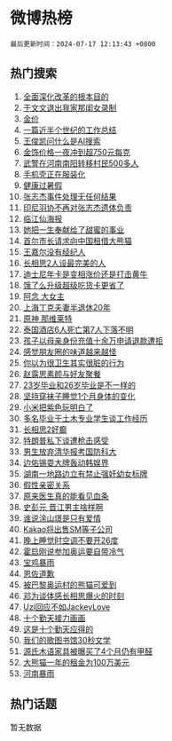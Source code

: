 # 微博热榜

`最后更新时间：2024-07-17 12:13:43 +0800`

## 热门搜索

1. [全面深化改革的根本目的](https://m.weibo.cn/search?containerid=100103type%3D1%26t%3D10%26q%3D%23%E5%85%A8%E9%9D%A2%E6%B7%B1%E5%8C%96%E6%94%B9%E9%9D%A9%E7%9A%84%E6%A0%B9%E6%9C%AC%E7%9B%AE%E7%9A%84%23&stream_entry_id=51&isnewpage=1&extparam=seat%3D1%26dgr%3D0%26q%3D%2523%25E5%2585%25A8%25E9%259D%25A2%25E6%25B7%25B1%25E5%258C%2596%25E6%2594%25B9%25E9%259D%25A9%25E7%259A%2584%25E6%25A0%25B9%25E6%259C%25AC%25E7%259B%25AE%25E7%259A%2584%2523%26pos%3D0%26filter_type%3Drealtimehot%26stream_entry_id%3D51%26c_type%3D51%26cate%3D10103%26display_time%3D1721189622%26pre_seqid%3D1721189622909022811104)
1. [于文文退出我家那闺女录制](https://m.weibo.cn/search?containerid=100103type%3D1%26t%3D10%26q%3D%23%E4%BA%8E%E6%96%87%E6%96%87%E9%80%80%E5%87%BA%E6%88%91%E5%AE%B6%E9%82%A3%E9%97%BA%E5%A5%B3%E5%BD%95%E5%88%B6%23&stream_entry_id=31&isnewpage=1&extparam=seat%3D1%26dgr%3D0%26filter_type%3Drealtimehot%26pos%3D0%26cate%3D5001%26band_rank%3D1%26lcate%3D5001%26c_type%3D31%26flag%3D2%26stream_entry_id%3D31%26q%3D%2523%25E4%25BA%258E%25E6%2596%2587%25E6%2596%2587%25E9%2580%2580%25E5%2587%25BA%25E6%2588%2591%25E5%25AE%25B6%25E9%2582%25A3%25E9%2597%25BA%25E5%25A5%25B3%25E5%25BD%2595%25E5%2588%25B6%2523%26realpos%3D1%26display_time%3D1721189622%26pre_seqid%3D1721189622909022811104)
1. [金价](https://m.weibo.cn/search?containerid=100103type%3D1%26t%3D10%26q%3D%E9%87%91%E4%BB%B7&stream_entry_id=31&isnewpage=1&extparam=seat%3D1%26dgr%3D0%26filter_type%3Drealtimehot%26pos%3D1%26cate%3D5001%26band_rank%3D2%26lcate%3D5001%26c_type%3D31%26flag%3D1%26stream_entry_id%3D31%26q%3D%25E9%2587%2591%25E4%25BB%25B7%26realpos%3D2%26display_time%3D1721189622%26pre_seqid%3D1721189622909022811104)
1. [一篇近半个世纪的工作总结](https://m.weibo.cn/search?containerid=100103type%3D1%26t%3D10%26q%3D%23%E4%B8%80%E7%AF%87%E8%BF%91%E5%8D%8A%E4%B8%AA%E4%B8%96%E7%BA%AA%E7%9A%84%E5%B7%A5%E4%BD%9C%E6%80%BB%E7%BB%93%23&stream_entry_id=31&isnewpage=1&extparam=seat%3D1%26dgr%3D0%26filter_type%3Drealtimehot%26pos%3D2%26cate%3D5001%26band_rank%3D3%26lcate%3D5001%26c_type%3D31%26flag%3D0%26stream_entry_id%3D31%26q%3D%2523%25E4%25B8%2580%25E7%25AF%2587%25E8%25BF%2591%25E5%258D%258A%25E4%25B8%25AA%25E4%25B8%2596%25E7%25BA%25AA%25E7%259A%2584%25E5%25B7%25A5%25E4%25BD%259C%25E6%2580%25BB%25E7%25BB%2593%2523%26realpos%3D3%26display_time%3D1721189622%26pre_seqid%3D1721189622909022811104)
1. [王俊凯问什么是AI搜索](https://m.weibo.cn/search?containerid=100103type%3D1%26t%3D10%26q%3D%23%E7%8E%8B%E4%BF%8A%E5%87%AF%E9%97%AE%E4%BB%80%E4%B9%88%E6%98%AFAI%E6%90%9C%E7%B4%A2%23&stream_entry_id=31&isnewpage=1&extparam=seat%3D1%26dgr%3D0%26filter_type%3Drealtimehot%26c_type%3D31%26pos%3D3%26band_rank%3D4%26q%3D%2523%25E7%258E%258B%25E4%25BF%258A%25E5%2587%25AF%25E9%2597%25AE%25E4%25BB%2580%25E4%25B9%2588%25E6%2598%25AFAI%25E6%2590%259C%25E7%25B4%25A2%2523%26lcate%3D5001%26is_ad_pos%3D1%26adid%3D246183%26stream_entry_id%3D31%26topic_ad%3D1%26cate%3D5001%26display_time%3D1721189622%26pre_seqid%3D1721189622909022811104)
1. [金饰价格一夜冲到超750元每克](https://m.weibo.cn/search?containerid=100103type%3D1%26t%3D10%26q%3D%23%E9%87%91%E9%A5%B0%E4%BB%B7%E6%A0%BC%E4%B8%80%E5%A4%9C%E5%86%B2%E5%88%B0%E8%B6%85750%E5%85%83%E6%AF%8F%E5%85%8B%23&stream_entry_id=31&isnewpage=1&extparam=seat%3D1%26dgr%3D0%26filter_type%3Drealtimehot%26pos%3D4%26cate%3D5001%26band_rank%3D4%26lcate%3D5001%26c_type%3D31%26flag%3D1%26stream_entry_id%3D31%26q%3D%2523%25E9%2587%2591%25E9%25A5%25B0%25E4%25BB%25B7%25E6%25A0%25BC%25E4%25B8%2580%25E5%25A4%259C%25E5%2586%25B2%25E5%2588%25B0%25E8%25B6%2585750%25E5%2585%2583%25E6%25AF%258F%25E5%2585%258B%2523%26realpos%3D4%26display_time%3D1721189622%26pre_seqid%3D1721189622909022811104)
1. [武警在河南南阳转移村民500多人](https://m.weibo.cn/search?containerid=100103type%3D1%26t%3D10%26q%3D%23%E6%AD%A6%E8%AD%A6%E5%9C%A8%E6%B2%B3%E5%8D%97%E5%8D%97%E9%98%B3%E8%BD%AC%E7%A7%BB%E6%9D%91%E6%B0%91500%E5%A4%9A%E4%BA%BA%23&stream_entry_id=31&isnewpage=1&extparam=seat%3D1%26dgr%3D0%26filter_type%3Drealtimehot%26pos%3D5%26cate%3D5001%26band_rank%3D5%26lcate%3D5001%26c_type%3D31%26flag%3D1%26stream_entry_id%3D31%26q%3D%2523%25E6%25AD%25A6%25E8%25AD%25A6%25E5%259C%25A8%25E6%25B2%25B3%25E5%258D%2597%25E5%258D%2597%25E9%2598%25B3%25E8%25BD%25AC%25E7%25A7%25BB%25E6%259D%2591%25E6%25B0%2591500%25E5%25A4%259A%25E4%25BA%25BA%2523%26realpos%3D5%26display_time%3D1721189622%26pre_seqid%3D1721189622909022811104)
1. [手机壳正在服装化](https://m.weibo.cn/search?containerid=100103type%3D1%26t%3D10%26q%3D%23%E6%89%8B%E6%9C%BA%E5%A3%B3%E6%AD%A3%E5%9C%A8%E6%9C%8D%E8%A3%85%E5%8C%96%23&stream_entry_id=31&isnewpage=1&extparam=seat%3D1%26dgr%3D0%26filter_type%3Drealtimehot%26pos%3D6%26cate%3D5001%26band_rank%3D6%26lcate%3D5001%26c_type%3D31%26flag%3D1%26stream_entry_id%3D31%26q%3D%2523%25E6%2589%258B%25E6%259C%25BA%25E5%25A3%25B3%25E6%25AD%25A3%25E5%259C%25A8%25E6%259C%258D%25E8%25A3%2585%25E5%258C%2596%2523%26realpos%3D6%26display_time%3D1721189622%26pre_seqid%3D1721189622909022811104)
1. [健康过暑假](https://m.weibo.cn/search?containerid=100103type%3D1%26t%3D10%26q%3D%23%E5%81%A5%E5%BA%B7%E8%BF%87%E6%9A%91%E5%81%87%23&stream_entry_id=31&isnewpage=1&extparam=seat%3D1%26dgr%3D0%26filter_type%3Drealtimehot%26c_type%3D31%26cate%3D5001%26band_rank%3D7%26lcate%3D5001%26pos%3D7%26is_ad_pos%3D1%26stream_entry_id%3D31%26q%3D%2523%25E5%2581%25A5%25E5%25BA%25B7%25E8%25BF%2587%25E6%259A%2591%25E5%2581%2587%2523%26adid%3D246085%26display_time%3D1721189622%26pre_seqid%3D1721189622909022811104)
1. [张志杰事件处理无任何结果](https://m.weibo.cn/search?containerid=100103type%3D1%26t%3D10%26q%3D%23%E5%BC%A0%E5%BF%97%E6%9D%B0%E4%BA%8B%E4%BB%B6%E5%A4%84%E7%90%86%E6%97%A0%E4%BB%BB%E4%BD%95%E7%BB%93%E6%9E%9C%23&stream_entry_id=31&isnewpage=1&extparam=seat%3D1%26dgr%3D0%26filter_type%3Drealtimehot%26pos%3D8%26cate%3D5001%26band_rank%3D7%26lcate%3D5001%26c_type%3D31%26flag%3D0%26stream_entry_id%3D31%26q%3D%2523%25E5%25BC%25A0%25E5%25BF%2597%25E6%259D%25B0%25E4%25BA%258B%25E4%25BB%25B6%25E5%25A4%2584%25E7%2590%2586%25E6%2597%25A0%25E4%25BB%25BB%25E4%25BD%2595%25E7%25BB%2593%25E6%259E%259C%2523%26realpos%3D7%26display_time%3D1721189622%26pre_seqid%3D1721189622909022811104)
1. [印尼羽协不再对张志杰遗体负责](https://m.weibo.cn/search?containerid=100103type%3D1%26t%3D10%26q%3D%23%E5%8D%B0%E5%B0%BC%E7%BE%BD%E5%8D%8F%E4%B8%8D%E5%86%8D%E5%AF%B9%E5%BC%A0%E5%BF%97%E6%9D%B0%E9%81%97%E4%BD%93%E8%B4%9F%E8%B4%A3%23&stream_entry_id=31&isnewpage=1&extparam=seat%3D1%26dgr%3D0%26filter_type%3Drealtimehot%26pos%3D9%26cate%3D5001%26band_rank%3D8%26lcate%3D5001%26c_type%3D31%26flag%3D0%26stream_entry_id%3D31%26q%3D%2523%25E5%258D%25B0%25E5%25B0%25BC%25E7%25BE%25BD%25E5%258D%258F%25E4%25B8%258D%25E5%2586%258D%25E5%25AF%25B9%25E5%25BC%25A0%25E5%25BF%2597%25E6%259D%25B0%25E9%2581%2597%25E4%25BD%2593%25E8%25B4%259F%25E8%25B4%25A3%2523%26realpos%3D8%26display_time%3D1721189622%26pre_seqid%3D1721189622909022811104)
1. [临江仙海报](https://m.weibo.cn/search?containerid=100103type%3D1%26t%3D10%26q%3D%E4%B8%B4%E6%B1%9F%E4%BB%99%E6%B5%B7%E6%8A%A5&stream_entry_id=31&isnewpage=1&extparam=seat%3D1%26dgr%3D0%26filter_type%3Drealtimehot%26pos%3D10%26cate%3D5001%26band_rank%3D9%26lcate%3D5001%26c_type%3D31%26flag%3D1%26stream_entry_id%3D31%26q%3D%25E4%25B8%25B4%25E6%25B1%259F%25E4%25BB%2599%25E6%25B5%25B7%25E6%258A%25A5%26realpos%3D9%26display_time%3D1721189622%26pre_seqid%3D1721189622909022811104)
1. [她把一生奉献给了甜蜜的事业](https://m.weibo.cn/search?containerid=100103type%3D1%26t%3D10%26q%3D%23%E5%A5%B9%E6%8A%8A%E4%B8%80%E7%94%9F%E5%A5%89%E7%8C%AE%E7%BB%99%E4%BA%86%E7%94%9C%E8%9C%9C%E7%9A%84%E4%BA%8B%E4%B8%9A%23&stream_entry_id=31&isnewpage=1&extparam=seat%3D1%26dgr%3D0%26filter_type%3Drealtimehot%26pos%3D11%26cate%3D5001%26band_rank%3D10%26lcate%3D5001%26c_type%3D31%26flag%3D32768%26stream_entry_id%3D31%26q%3D%2523%25E5%25A5%25B9%25E6%258A%258A%25E4%25B8%2580%25E7%2594%259F%25E5%25A5%2589%25E7%258C%25AE%25E7%25BB%2599%25E4%25BA%2586%25E7%2594%259C%25E8%259C%259C%25E7%259A%2584%25E4%25BA%258B%25E4%25B8%259A%2523%26realpos%3D10%26display_time%3D1721189622%26pre_seqid%3D1721189622909022811104)
1. [首尔市长请求向中国租借大熊猫](https://m.weibo.cn/search?containerid=100103type%3D1%26t%3D10%26q%3D%23%E9%A6%96%E5%B0%94%E5%B8%82%E9%95%BF%E8%AF%B7%E6%B1%82%E5%90%91%E4%B8%AD%E5%9B%BD%E7%A7%9F%E5%80%9F%E5%A4%A7%E7%86%8A%E7%8C%AB%23&stream_entry_id=31&isnewpage=1&extparam=seat%3D1%26dgr%3D0%26filter_type%3Drealtimehot%26pos%3D12%26cate%3D5001%26band_rank%3D11%26lcate%3D5001%26c_type%3D31%26flag%3D2%26stream_entry_id%3D31%26q%3D%2523%25E9%25A6%2596%25E5%25B0%2594%25E5%25B8%2582%25E9%2595%25BF%25E8%25AF%25B7%25E6%25B1%2582%25E5%2590%2591%25E4%25B8%25AD%25E5%259B%25BD%25E7%25A7%259F%25E5%2580%259F%25E5%25A4%25A7%25E7%2586%258A%25E7%258C%25AB%2523%26realpos%3D11%26display_time%3D1721189622%26pre_seqid%3D1721189622909022811104)
1. [王嘉尔没有经纪人](https://m.weibo.cn/search?containerid=100103type%3D1%26t%3D10%26q%3D%23%E7%8E%8B%E5%98%89%E5%B0%94%E6%B2%A1%E6%9C%89%E7%BB%8F%E7%BA%AA%E4%BA%BA%23&stream_entry_id=31&isnewpage=1&extparam=seat%3D1%26dgr%3D0%26filter_type%3Drealtimehot%26pos%3D13%26cate%3D5001%26band_rank%3D12%26lcate%3D5001%26c_type%3D31%26flag%3D1%26stream_entry_id%3D31%26q%3D%2523%25E7%258E%258B%25E5%2598%2589%25E5%25B0%2594%25E6%25B2%25A1%25E6%259C%2589%25E7%25BB%258F%25E7%25BA%25AA%25E4%25BA%25BA%2523%26realpos%3D12%26display_time%3D1721189622%26pre_seqid%3D1721189622909022811104)
1. [长相思2人设最完美的人](https://m.weibo.cn/search?containerid=100103type%3D1%26t%3D10%26q%3D%23%E9%95%BF%E7%9B%B8%E6%80%9D2%E4%BA%BA%E8%AE%BE%E6%9C%80%E5%AE%8C%E7%BE%8E%E7%9A%84%E4%BA%BA%23&stream_entry_id=31&isnewpage=1&extparam=seat%3D1%26dgr%3D0%26filter_type%3Drealtimehot%26pos%3D14%26cate%3D5001%26band_rank%3D13%26lcate%3D5001%26c_type%3D31%26flag%3D1%26stream_entry_id%3D31%26q%3D%2523%25E9%2595%25BF%25E7%259B%25B8%25E6%2580%259D2%25E4%25BA%25BA%25E8%25AE%25BE%25E6%259C%2580%25E5%25AE%258C%25E7%25BE%258E%25E7%259A%2584%25E4%25BA%25BA%2523%26realpos%3D13%26display_time%3D1721189622%26pre_seqid%3D1721189622909022811104)
1. [迪士尼年卡是变相涨价还是打击黄牛](https://m.weibo.cn/search?containerid=100103type%3D1%26t%3D10%26q%3D%23%E8%BF%AA%E5%A3%AB%E5%B0%BC%E5%B9%B4%E5%8D%A1%E6%98%AF%E5%8F%98%E7%9B%B8%E6%B6%A8%E4%BB%B7%E8%BF%98%E6%98%AF%E6%89%93%E5%87%BB%E9%BB%84%E7%89%9B%23&stream_entry_id=31&isnewpage=1&extparam=seat%3D1%26dgr%3D0%26filter_type%3Drealtimehot%26pos%3D15%26cate%3D5001%26band_rank%3D14%26lcate%3D5001%26c_type%3D31%26flag%3D1%26stream_entry_id%3D31%26q%3D%2523%25E8%25BF%25AA%25E5%25A3%25AB%25E5%25B0%25BC%25E5%25B9%25B4%25E5%258D%25A1%25E6%2598%25AF%25E5%258F%2598%25E7%259B%25B8%25E6%25B6%25A8%25E4%25BB%25B7%25E8%25BF%2598%25E6%2598%25AF%25E6%2589%2593%25E5%2587%25BB%25E9%25BB%2584%25E7%2589%259B%2523%26realpos%3D14%26display_time%3D1721189622%26pre_seqid%3D1721189622909022811104)
1. [饿了么升级超级吃货卡更省了](https://m.weibo.cn/search?containerid=100103type%3D1%26t%3D10%26q%3D%23%E9%A5%BF%E4%BA%86%E4%B9%88%E5%8D%87%E7%BA%A7%E8%B6%85%E7%BA%A7%E5%90%83%E8%B4%A7%E5%8D%A1%E6%9B%B4%E7%9C%81%E4%BA%86%23&stream_entry_id=31&isnewpage=1&extparam=seat%3D1%26dgr%3D0%26filter_type%3Drealtimehot%26pos%3D16%26cate%3D5001%26c_type%3D31%26q%3D%2523%25E9%25A5%25BF%25E4%25BA%2586%25E4%25B9%2588%25E5%258D%2587%25E7%25BA%25A7%25E8%25B6%2585%25E7%25BA%25A7%25E5%2590%2583%25E8%25B4%25A7%25E5%258D%25A1%25E6%259B%25B4%25E7%259C%2581%25E4%25BA%2586%2523%26lcate%3D5001%26adid%3D246222%26flag%3D0%26stream_entry_id%3D31%26realpos%3D15%26band_rank%3D15%26display_time%3D1721189622%26pre_seqid%3D1721189622909022811104)
1. [阿念 大女主](https://m.weibo.cn/search?containerid=100103type%3D1%26t%3D10%26q%3D%E9%98%BF%E5%BF%B5+%E5%A4%A7%E5%A5%B3%E4%B8%BB&stream_entry_id=31&isnewpage=1&extparam=seat%3D1%26dgr%3D0%26filter_type%3Drealtimehot%26pos%3D17%26cate%3D5001%26band_rank%3D16%26lcate%3D5001%26c_type%3D31%26flag%3D2%26stream_entry_id%3D31%26q%3D%25E9%2598%25BF%25E5%25BF%25B5%2520%25E5%25A4%25A7%25E5%25A5%25B3%25E4%25B8%25BB%26realpos%3D16%26display_time%3D1721189622%26pre_seqid%3D1721189622909022811104)
1. [上海丁克夫妻半退休20年](https://m.weibo.cn/search?containerid=100103type%3D1%26t%3D10%26q%3D%23%E4%B8%8A%E6%B5%B7%E4%B8%81%E5%85%8B%E5%A4%AB%E5%A6%BB%E5%8D%8A%E9%80%80%E4%BC%9120%E5%B9%B4%23&stream_entry_id=31&isnewpage=1&extparam=seat%3D1%26dgr%3D0%26filter_type%3Drealtimehot%26pos%3D18%26cate%3D5001%26band_rank%3D17%26lcate%3D5001%26c_type%3D31%26flag%3D1%26stream_entry_id%3D31%26q%3D%2523%25E4%25B8%258A%25E6%25B5%25B7%25E4%25B8%2581%25E5%2585%258B%25E5%25A4%25AB%25E5%25A6%25BB%25E5%258D%258A%25E9%2580%2580%25E4%25BC%259120%25E5%25B9%25B4%2523%26realpos%3D17%26display_time%3D1721189622%26pre_seqid%3D1721189622909022811104)
1. [原神 那维莱特](https://m.weibo.cn/search?containerid=100103type%3D1%26t%3D10%26q%3D%E5%8E%9F%E7%A5%9E+%E9%82%A3%E7%BB%B4%E8%8E%B1%E7%89%B9&stream_entry_id=31&isnewpage=1&extparam=seat%3D1%26dgr%3D0%26filter_type%3Drealtimehot%26pos%3D19%26cate%3D5001%26band_rank%3D18%26lcate%3D5001%26c_type%3D31%26flag%3D1%26stream_entry_id%3D31%26q%3D%25E5%258E%259F%25E7%25A5%259E%2520%25E9%2582%25A3%25E7%25BB%25B4%25E8%258E%25B1%25E7%2589%25B9%26realpos%3D18%26display_time%3D1721189622%26pre_seqid%3D1721189622909022811104)
1. [泰国酒店6人死亡第7人下落不明](https://m.weibo.cn/search?containerid=100103type%3D1%26t%3D10%26q%3D%23%E6%B3%B0%E5%9B%BD%E9%85%92%E5%BA%976%E4%BA%BA%E6%AD%BB%E4%BA%A1%E7%AC%AC7%E4%BA%BA%E4%B8%8B%E8%90%BD%E4%B8%8D%E6%98%8E%23&stream_entry_id=31&isnewpage=1&extparam=seat%3D1%26dgr%3D0%26filter_type%3Drealtimehot%26pos%3D20%26cate%3D5001%26band_rank%3D19%26lcate%3D5001%26c_type%3D31%26flag%3D1%26stream_entry_id%3D31%26q%3D%2523%25E6%25B3%25B0%25E5%259B%25BD%25E9%2585%2592%25E5%25BA%25976%25E4%25BA%25BA%25E6%25AD%25BB%25E4%25BA%25A1%25E7%25AC%25AC7%25E4%25BA%25BA%25E4%25B8%258B%25E8%2590%25BD%25E4%25B8%258D%25E6%2598%258E%2523%26realpos%3D19%26display_time%3D1721189622%26pre_seqid%3D1721189622909022811104)
1. [孩子以母亲身份充值十余万申请退款遭拒](https://m.weibo.cn/search?containerid=100103type%3D1%26t%3D10%26q%3D%23%E5%AD%A9%E5%AD%90%E4%BB%A5%E6%AF%8D%E4%BA%B2%E8%BA%AB%E4%BB%BD%E5%85%85%E5%80%BC%E5%8D%81%E4%BD%99%E4%B8%87%E7%94%B3%E8%AF%B7%E9%80%80%E6%AC%BE%E9%81%AD%E6%8B%92%23&stream_entry_id=31&isnewpage=1&extparam=seat%3D1%26dgr%3D0%26filter_type%3Drealtimehot%26pos%3D21%26cate%3D5001%26band_rank%3D20%26lcate%3D5001%26c_type%3D31%26flag%3D0%26stream_entry_id%3D31%26q%3D%2523%25E5%25AD%25A9%25E5%25AD%2590%25E4%25BB%25A5%25E6%25AF%258D%25E4%25BA%25B2%25E8%25BA%25AB%25E4%25BB%25BD%25E5%2585%2585%25E5%2580%25BC%25E5%258D%2581%25E4%25BD%2599%25E4%25B8%2587%25E7%2594%25B3%25E8%25AF%25B7%25E9%2580%2580%25E6%25AC%25BE%25E9%2581%25AD%25E6%258B%2592%2523%26realpos%3D20%26display_time%3D1721189622%26pre_seqid%3D1721189622909022811104)
1. [感觉朋友圈的味道越来越怪](https://m.weibo.cn/search?containerid=100103type%3D1%26t%3D10%26q%3D%23%E6%84%9F%E8%A7%89%E6%9C%8B%E5%8F%8B%E5%9C%88%E7%9A%84%E5%91%B3%E9%81%93%E8%B6%8A%E6%9D%A5%E8%B6%8A%E6%80%AA%23&stream_entry_id=31&isnewpage=1&extparam=seat%3D1%26dgr%3D0%26filter_type%3Drealtimehot%26pos%3D22%26cate%3D5001%26band_rank%3D21%26lcate%3D5001%26c_type%3D31%26flag%3D1%26stream_entry_id%3D31%26q%3D%2523%25E6%2584%259F%25E8%25A7%2589%25E6%259C%258B%25E5%258F%258B%25E5%259C%2588%25E7%259A%2584%25E5%2591%25B3%25E9%2581%2593%25E8%25B6%258A%25E6%259D%25A5%25E8%25B6%258A%25E6%2580%25AA%2523%26realpos%3D21%26display_time%3D1721189622%26pre_seqid%3D1721189622909022811104)
1. [你以为很卫生其实很脏的行为](https://m.weibo.cn/search?containerid=100103type%3D1%26t%3D10%26q%3D%E4%BD%A0%E4%BB%A5%E4%B8%BA%E5%BE%88%E5%8D%AB%E7%94%9F%E5%85%B6%E5%AE%9E%E5%BE%88%E8%84%8F%E7%9A%84%E8%A1%8C%E4%B8%BA&stream_entry_id=31&isnewpage=1&extparam=seat%3D1%26dgr%3D0%26filter_type%3Drealtimehot%26pos%3D23%26cate%3D5001%26band_rank%3D22%26lcate%3D5001%26c_type%3D31%26flag%3D0%26stream_entry_id%3D31%26q%3D%25E4%25BD%25A0%25E4%25BB%25A5%25E4%25B8%25BA%25E5%25BE%2588%25E5%258D%25AB%25E7%2594%259F%25E5%2585%25B6%25E5%25AE%259E%25E5%25BE%2588%25E8%2584%258F%25E7%259A%2584%25E8%25A1%258C%25E4%25B8%25BA%26realpos%3D22%26display_time%3D1721189622%26pre_seqid%3D1721189622909022811104)
1. [赵露思素颜与好友聚餐](https://m.weibo.cn/search?containerid=100103type%3D1%26t%3D10%26q%3D%23%E8%B5%B5%E9%9C%B2%E6%80%9D%E7%B4%A0%E9%A2%9C%E4%B8%8E%E5%A5%BD%E5%8F%8B%E8%81%9A%E9%A4%90%23&stream_entry_id=31&isnewpage=1&extparam=seat%3D1%26dgr%3D0%26filter_type%3Drealtimehot%26pos%3D24%26cate%3D5001%26band_rank%3D23%26lcate%3D5001%26c_type%3D31%26flag%3D1%26stream_entry_id%3D31%26q%3D%2523%25E8%25B5%25B5%25E9%259C%25B2%25E6%2580%259D%25E7%25B4%25A0%25E9%25A2%259C%25E4%25B8%258E%25E5%25A5%25BD%25E5%258F%258B%25E8%2581%259A%25E9%25A4%2590%2523%26realpos%3D23%26display_time%3D1721189622%26pre_seqid%3D1721189622909022811104)
1. [23岁毕业和26岁毕业是不一样的](https://m.weibo.cn/search?containerid=100103type%3D1%26t%3D10%26q%3D%2323%E5%B2%81%E6%AF%95%E4%B8%9A%E5%92%8C26%E5%B2%81%E6%AF%95%E4%B8%9A%E6%98%AF%E4%B8%8D%E4%B8%80%E6%A0%B7%E7%9A%84%23&stream_entry_id=31&isnewpage=1&extparam=seat%3D1%26dgr%3D0%26filter_type%3Drealtimehot%26pos%3D25%26cate%3D5001%26band_rank%3D24%26lcate%3D5001%26c_type%3D31%26flag%3D1%26stream_entry_id%3D31%26q%3D%252323%25E5%25B2%2581%25E6%25AF%2595%25E4%25B8%259A%25E5%2592%258C26%25E5%25B2%2581%25E6%25AF%2595%25E4%25B8%259A%25E6%2598%25AF%25E4%25B8%258D%25E4%25B8%2580%25E6%25A0%25B7%25E7%259A%2584%2523%26realpos%3D24%26display_time%3D1721189622%26pre_seqid%3D1721189622909022811104)
1. [坚持穿袜子睡觉1个月身体的变化](https://m.weibo.cn/search?containerid=100103type%3D1%26t%3D10%26q%3D%23%E5%9D%9A%E6%8C%81%E7%A9%BF%E8%A2%9C%E5%AD%90%E7%9D%A1%E8%A7%891%E4%B8%AA%E6%9C%88%E8%BA%AB%E4%BD%93%E7%9A%84%E5%8F%98%E5%8C%96%23&stream_entry_id=31&isnewpage=1&extparam=seat%3D1%26dgr%3D0%26filter_type%3Drealtimehot%26pos%3D26%26cate%3D5001%26band_rank%3D25%26lcate%3D5001%26c_type%3D31%26flag%3D0%26stream_entry_id%3D31%26q%3D%2523%25E5%259D%259A%25E6%258C%2581%25E7%25A9%25BF%25E8%25A2%259C%25E5%25AD%2590%25E7%259D%25A1%25E8%25A7%25891%25E4%25B8%25AA%25E6%259C%2588%25E8%25BA%25AB%25E4%25BD%2593%25E7%259A%2584%25E5%258F%2598%25E5%258C%2596%2523%26realpos%3D25%26display_time%3D1721189622%26pre_seqid%3D1721189622909022811104)
1. [小米把紫色玩明白了](https://m.weibo.cn/search?containerid=100103type%3D1%26t%3D10%26q%3D%23%E5%B0%8F%E7%B1%B3%E6%8A%8A%E7%B4%AB%E8%89%B2%E7%8E%A9%E6%98%8E%E7%99%BD%E4%BA%86%23&stream_entry_id=31&isnewpage=1&extparam=seat%3D1%26dgr%3D0%26filter_type%3Drealtimehot%26pos%3D27%26cate%3D5001%26c_type%3D31%26q%3D%2523%25E5%25B0%258F%25E7%25B1%25B3%25E6%258A%258A%25E7%25B4%25AB%25E8%2589%25B2%25E7%258E%25A9%25E6%2598%258E%25E7%2599%25BD%25E4%25BA%2586%2523%26lcate%3D5001%26adid%3D246208%26flag%3D0%26stream_entry_id%3D31%26realpos%3D26%26band_rank%3D26%26display_time%3D1721189622%26pre_seqid%3D1721189622909022811104)
1. [多名毕业于土木专业学生谈工作经历](https://m.weibo.cn/search?containerid=100103type%3D1%26t%3D10%26q%3D%23%E5%A4%9A%E5%90%8D%E6%AF%95%E4%B8%9A%E4%BA%8E%E5%9C%9F%E6%9C%A8%E4%B8%93%E4%B8%9A%E5%AD%A6%E7%94%9F%E8%B0%88%E5%B7%A5%E4%BD%9C%E7%BB%8F%E5%8E%86%23&stream_entry_id=31&isnewpage=1&extparam=seat%3D1%26dgr%3D0%26filter_type%3Drealtimehot%26pos%3D28%26cate%3D5001%26band_rank%3D27%26lcate%3D5001%26c_type%3D31%26flag%3D0%26stream_entry_id%3D31%26q%3D%2523%25E5%25A4%259A%25E5%2590%258D%25E6%25AF%2595%25E4%25B8%259A%25E4%25BA%258E%25E5%259C%259F%25E6%259C%25A8%25E4%25B8%2593%25E4%25B8%259A%25E5%25AD%25A6%25E7%2594%259F%25E8%25B0%2588%25E5%25B7%25A5%25E4%25BD%259C%25E7%25BB%258F%25E5%258E%2586%2523%26realpos%3D27%26display_time%3D1721189622%26pre_seqid%3D1721189622909022811104)
1. [长相思2好癫](https://m.weibo.cn/search?containerid=100103type%3D1%26t%3D10%26q%3D%23%E9%95%BF%E7%9B%B8%E6%80%9D2%E5%A5%BD%E7%99%AB%23&stream_entry_id=31&isnewpage=1&extparam=seat%3D1%26dgr%3D0%26filter_type%3Drealtimehot%26pos%3D29%26cate%3D5001%26band_rank%3D28%26lcate%3D5001%26c_type%3D31%26flag%3D1%26stream_entry_id%3D31%26q%3D%2523%25E9%2595%25BF%25E7%259B%25B8%25E6%2580%259D2%25E5%25A5%25BD%25E7%2599%25AB%2523%26realpos%3D28%26display_time%3D1721189622%26pre_seqid%3D1721189622909022811104)
1. [特朗普私下谈遭枪击感受](https://m.weibo.cn/search?containerid=100103type%3D1%26t%3D10%26q%3D%23%E7%89%B9%E6%9C%97%E6%99%AE%E7%A7%81%E4%B8%8B%E8%B0%88%E9%81%AD%E6%9E%AA%E5%87%BB%E6%84%9F%E5%8F%97%23&stream_entry_id=31&isnewpage=1&extparam=seat%3D1%26dgr%3D0%26filter_type%3Drealtimehot%26pos%3D30%26cate%3D5001%26band_rank%3D29%26lcate%3D5001%26c_type%3D31%26flag%3D0%26stream_entry_id%3D31%26q%3D%2523%25E7%2589%25B9%25E6%259C%2597%25E6%2599%25AE%25E7%25A7%2581%25E4%25B8%258B%25E8%25B0%2588%25E9%2581%25AD%25E6%259E%25AA%25E5%2587%25BB%25E6%2584%259F%25E5%258F%2597%2523%26realpos%3D29%26display_time%3D1721189622%26pre_seqid%3D1721189622909022811104)
1. [男生放弃清华报考国防科大](https://m.weibo.cn/search?containerid=100103type%3D1%26t%3D10%26q%3D%23%E7%94%B7%E7%94%9F%E6%94%BE%E5%BC%83%E6%B8%85%E5%8D%8E%E6%8A%A5%E8%80%83%E5%9B%BD%E9%98%B2%E7%A7%91%E5%A4%A7%23&stream_entry_id=31&isnewpage=1&extparam=seat%3D1%26dgr%3D0%26filter_type%3Drealtimehot%26pos%3D31%26cate%3D5001%26band_rank%3D30%26lcate%3D5001%26c_type%3D31%26flag%3D32768%26stream_entry_id%3D31%26q%3D%2523%25E7%2594%25B7%25E7%2594%259F%25E6%2594%25BE%25E5%25BC%2583%25E6%25B8%2585%25E5%258D%258E%25E6%258A%25A5%25E8%2580%2583%25E5%259B%25BD%25E9%2598%25B2%25E7%25A7%2591%25E5%25A4%25A7%2523%26realpos%3D30%26display_time%3D1721189622%26pre_seqid%3D1721189622909022811104)
1. [边佑锡耍大牌轰动韩娱界](https://m.weibo.cn/search?containerid=100103type%3D1%26t%3D10%26q%3D%23%E8%BE%B9%E4%BD%91%E9%94%A1%E8%80%8D%E5%A4%A7%E7%89%8C%E8%BD%B0%E5%8A%A8%E9%9F%A9%E5%A8%B1%E7%95%8C%23&stream_entry_id=31&isnewpage=1&extparam=seat%3D1%26dgr%3D0%26filter_type%3Drealtimehot%26pos%3D32%26cate%3D5001%26band_rank%3D31%26lcate%3D5001%26c_type%3D31%26flag%3D0%26stream_entry_id%3D31%26q%3D%2523%25E8%25BE%25B9%25E4%25BD%2591%25E9%2594%25A1%25E8%2580%258D%25E5%25A4%25A7%25E7%2589%258C%25E8%25BD%25B0%25E5%258A%25A8%25E9%259F%25A9%25E5%25A8%25B1%25E7%2595%258C%2523%26realpos%3D31%26display_time%3D1721189622%26pre_seqid%3D1721189622909022811104)
1. [湖南一地路边立有禁止强奸幼女标牌](https://m.weibo.cn/search?containerid=100103type%3D1%26t%3D10%26q%3D%23%E6%B9%96%E5%8D%97%E4%B8%80%E5%9C%B0%E8%B7%AF%E8%BE%B9%E7%AB%8B%E6%9C%89%E7%A6%81%E6%AD%A2%E5%BC%BA%E5%A5%B8%E5%B9%BC%E5%A5%B3%E6%A0%87%E7%89%8C%23&stream_entry_id=31&isnewpage=1&extparam=seat%3D1%26dgr%3D0%26filter_type%3Drealtimehot%26pos%3D33%26cate%3D5001%26band_rank%3D32%26lcate%3D5001%26c_type%3D31%26flag%3D1%26stream_entry_id%3D31%26q%3D%2523%25E6%25B9%2596%25E5%258D%2597%25E4%25B8%2580%25E5%259C%25B0%25E8%25B7%25AF%25E8%25BE%25B9%25E7%25AB%258B%25E6%259C%2589%25E7%25A6%2581%25E6%25AD%25A2%25E5%25BC%25BA%25E5%25A5%25B8%25E5%25B9%25BC%25E5%25A5%25B3%25E6%25A0%2587%25E7%2589%258C%2523%26realpos%3D32%26display_time%3D1721189622%26pre_seqid%3D1721189622909022811104)
1. [假性亲密关系](https://m.weibo.cn/search?containerid=100103type%3D1%26t%3D10%26q%3D%E5%81%87%E6%80%A7%E4%BA%B2%E5%AF%86%E5%85%B3%E7%B3%BB&stream_entry_id=31&isnewpage=1&extparam=seat%3D1%26dgr%3D0%26filter_type%3Drealtimehot%26pos%3D34%26cate%3D5001%26band_rank%3D33%26lcate%3D5001%26c_type%3D31%26flag%3D1%26stream_entry_id%3D31%26q%3D%25E5%2581%2587%25E6%2580%25A7%25E4%25BA%25B2%25E5%25AF%2586%25E5%2585%25B3%25E7%25B3%25BB%26realpos%3D33%26display_time%3D1721189622%26pre_seqid%3D1721189622909022811104)
1. [原来医生真的能看见血条](https://m.weibo.cn/search?containerid=100103type%3D1%26t%3D10%26q%3D%23%E5%8E%9F%E6%9D%A5%E5%8C%BB%E7%94%9F%E7%9C%9F%E7%9A%84%E8%83%BD%E7%9C%8B%E8%A7%81%E8%A1%80%E6%9D%A1%23&stream_entry_id=31&isnewpage=1&extparam=seat%3D1%26dgr%3D0%26filter_type%3Drealtimehot%26pos%3D35%26cate%3D5001%26band_rank%3D34%26lcate%3D5001%26c_type%3D31%26flag%3D1%26stream_entry_id%3D31%26q%3D%2523%25E5%258E%259F%25E6%259D%25A5%25E5%258C%25BB%25E7%2594%259F%25E7%259C%259F%25E7%259A%2584%25E8%2583%25BD%25E7%259C%258B%25E8%25A7%2581%25E8%25A1%2580%25E6%259D%25A1%2523%26realpos%3D34%26display_time%3D1721189622%26pre_seqid%3D1721189622909022811104)
1. [史彭元 晋江男主啥样啊](https://m.weibo.cn/search?containerid=100103type%3D1%26t%3D10%26q%3D%E5%8F%B2%E5%BD%AD%E5%85%83+%E6%99%8B%E6%B1%9F%E7%94%B7%E4%B8%BB%E5%95%A5%E6%A0%B7%E5%95%8A&stream_entry_id=31&isnewpage=1&extparam=seat%3D1%26dgr%3D0%26filter_type%3Drealtimehot%26pos%3D36%26cate%3D5001%26band_rank%3D35%26lcate%3D5001%26c_type%3D31%26flag%3D1%26stream_entry_id%3D31%26q%3D%25E5%258F%25B2%25E5%25BD%25AD%25E5%2585%2583%2520%25E6%2599%258B%25E6%25B1%259F%25E7%2594%25B7%25E4%25B8%25BB%25E5%2595%25A5%25E6%25A0%25B7%25E5%2595%258A%26realpos%3D35%26display_time%3D1721189622%26pre_seqid%3D1721189622909022811104)
1. [谁说涂山璟是只有爱情](https://m.weibo.cn/search?containerid=100103type%3D1%26t%3D10%26q%3D%E8%B0%81%E8%AF%B4%E6%B6%82%E5%B1%B1%E7%92%9F%E6%98%AF%E5%8F%AA%E6%9C%89%E7%88%B1%E6%83%85&stream_entry_id=31&isnewpage=1&extparam=seat%3D1%26dgr%3D0%26filter_type%3Drealtimehot%26pos%3D37%26cate%3D5001%26band_rank%3D36%26lcate%3D5001%26c_type%3D31%26flag%3D0%26stream_entry_id%3D31%26q%3D%25E8%25B0%2581%25E8%25AF%25B4%25E6%25B6%2582%25E5%25B1%25B1%25E7%2592%259F%25E6%2598%25AF%25E5%258F%25AA%25E6%259C%2589%25E7%2588%25B1%25E6%2583%2585%26realpos%3D36%26display_time%3D1721189622%26pre_seqid%3D1721189622909022811104)
1. [Kakao将出售SM等子公司](https://m.weibo.cn/search?containerid=100103type%3D1%26t%3D10%26q%3D%23Kakao%E5%B0%86%E5%87%BA%E5%94%AESM%E7%AD%89%E5%AD%90%E5%85%AC%E5%8F%B8%23&stream_entry_id=31&isnewpage=1&extparam=seat%3D1%26dgr%3D0%26filter_type%3Drealtimehot%26pos%3D38%26cate%3D5001%26band_rank%3D37%26lcate%3D5001%26c_type%3D31%26flag%3D0%26stream_entry_id%3D31%26q%3D%2523Kakao%25E5%25B0%2586%25E5%2587%25BA%25E5%2594%25AESM%25E7%25AD%2589%25E5%25AD%2590%25E5%2585%25AC%25E5%258F%25B8%2523%26realpos%3D37%26display_time%3D1721189622%26pre_seqid%3D1721189622909022811104)
1. [晚上睡觉时空调不要开26度](https://m.weibo.cn/search?containerid=100103type%3D1%26t%3D10%26q%3D%23%E6%99%9A%E4%B8%8A%E7%9D%A1%E8%A7%89%E6%97%B6%E7%A9%BA%E8%B0%83%E4%B8%8D%E8%A6%81%E5%BC%8026%E5%BA%A6%23&stream_entry_id=31&isnewpage=1&extparam=seat%3D1%26dgr%3D0%26filter_type%3Drealtimehot%26pos%3D39%26cate%3D5001%26band_rank%3D38%26lcate%3D5001%26c_type%3D31%26flag%3D0%26stream_entry_id%3D31%26q%3D%2523%25E6%2599%259A%25E4%25B8%258A%25E7%259D%25A1%25E8%25A7%2589%25E6%2597%25B6%25E7%25A9%25BA%25E8%25B0%2583%25E4%25B8%258D%25E8%25A6%2581%25E5%25BC%258026%25E5%25BA%25A6%2523%26realpos%3D38%26display_time%3D1721189622%26pre_seqid%3D1721189622909022811104)
1. [霍启刚说参加奥运要自带冷气](https://m.weibo.cn/search?containerid=100103type%3D1%26t%3D10%26q%3D%23%E9%9C%8D%E5%90%AF%E5%88%9A%E8%AF%B4%E5%8F%82%E5%8A%A0%E5%A5%A5%E8%BF%90%E8%A6%81%E8%87%AA%E5%B8%A6%E5%86%B7%E6%B0%94%23&stream_entry_id=31&isnewpage=1&extparam=seat%3D1%26dgr%3D0%26filter_type%3Drealtimehot%26pos%3D40%26cate%3D5001%26band_rank%3D39%26lcate%3D5001%26c_type%3D31%26flag%3D1%26stream_entry_id%3D31%26q%3D%2523%25E9%259C%258D%25E5%2590%25AF%25E5%2588%259A%25E8%25AF%25B4%25E5%258F%2582%25E5%258A%25A0%25E5%25A5%25A5%25E8%25BF%2590%25E8%25A6%2581%25E8%2587%25AA%25E5%25B8%25A6%25E5%2586%25B7%25E6%25B0%2594%2523%26realpos%3D39%26display_time%3D1721189622%26pre_seqid%3D1721189622909022811104)
1. [宝鸡暴雨](https://m.weibo.cn/search?containerid=100103type%3D1%26t%3D10%26q%3D%E5%AE%9D%E9%B8%A1%E6%9A%B4%E9%9B%A8&stream_entry_id=31&isnewpage=1&extparam=seat%3D1%26dgr%3D0%26filter_type%3Drealtimehot%26pos%3D41%26cate%3D5001%26band_rank%3D40%26lcate%3D5001%26c_type%3D31%26flag%3D0%26stream_entry_id%3D31%26q%3D%25E5%25AE%259D%25E9%25B8%25A1%25E6%259A%25B4%25E9%259B%25A8%26realpos%3D40%26display_time%3D1721189622%26pre_seqid%3D1721189622909022811104)
1. [恩佐道歉](https://m.weibo.cn/search?containerid=100103type%3D1%26t%3D10%26q%3D%23%E6%81%A9%E4%BD%90%E9%81%93%E6%AD%89%23&stream_entry_id=31&isnewpage=1&extparam=seat%3D1%26dgr%3D0%26filter_type%3Drealtimehot%26pos%3D42%26cate%3D5001%26band_rank%3D41%26lcate%3D5001%26c_type%3D31%26flag%3D0%26stream_entry_id%3D31%26q%3D%2523%25E6%2581%25A9%25E4%25BD%2590%25E9%2581%2593%25E6%25AD%2589%2523%26realpos%3D41%26display_time%3D1721189622%26pre_seqid%3D1721189622909022811104)
1. [被巴黎奥运村的熊猫可爱到](https://m.weibo.cn/search?containerid=100103type%3D1%26t%3D10%26q%3D%23%E8%A2%AB%E5%B7%B4%E9%BB%8E%E5%A5%A5%E8%BF%90%E6%9D%91%E7%9A%84%E7%86%8A%E7%8C%AB%E5%8F%AF%E7%88%B1%E5%88%B0%23&stream_entry_id=31&isnewpage=1&extparam=seat%3D1%26dgr%3D0%26filter_type%3Drealtimehot%26pos%3D43%26cate%3D5001%26band_rank%3D42%26lcate%3D5001%26c_type%3D31%26flag%3D1%26stream_entry_id%3D31%26q%3D%2523%25E8%25A2%25AB%25E5%25B7%25B4%25E9%25BB%258E%25E5%25A5%25A5%25E8%25BF%2590%25E6%259D%2591%25E7%259A%2584%25E7%2586%258A%25E7%258C%25AB%25E5%258F%25AF%25E7%2588%25B1%25E5%2588%25B0%2523%26realpos%3D42%26display_time%3D1721189622%26pre_seqid%3D1721189622909022811104)
1. [邓为谈体感长相思爆火的时刻](https://m.weibo.cn/search?containerid=100103type%3D1%26t%3D10%26q%3D%23%E9%82%93%E4%B8%BA%E8%B0%88%E4%BD%93%E6%84%9F%E9%95%BF%E7%9B%B8%E6%80%9D%E7%88%86%E7%81%AB%E7%9A%84%E6%97%B6%E5%88%BB%23&stream_entry_id=31&isnewpage=1&extparam=seat%3D1%26dgr%3D0%26filter_type%3Drealtimehot%26pos%3D44%26cate%3D5001%26band_rank%3D43%26lcate%3D5001%26c_type%3D31%26flag%3D1%26stream_entry_id%3D31%26q%3D%2523%25E9%2582%2593%25E4%25B8%25BA%25E8%25B0%2588%25E4%25BD%2593%25E6%2584%259F%25E9%2595%25BF%25E7%259B%25B8%25E6%2580%259D%25E7%2588%2586%25E7%2581%25AB%25E7%259A%2584%25E6%2597%25B6%25E5%2588%25BB%2523%26realpos%3D43%26display_time%3D1721189622%26pre_seqid%3D1721189622909022811104)
1. [Uzi回应不如JackeyLove](https://m.weibo.cn/search?containerid=100103type%3D1%26t%3D10%26q%3D%23Uzi%E5%9B%9E%E5%BA%94%E4%B8%8D%E5%A6%82JackeyLove%23&stream_entry_id=31&isnewpage=1&extparam=seat%3D1%26dgr%3D0%26filter_type%3Drealtimehot%26pos%3D45%26cate%3D5001%26band_rank%3D44%26lcate%3D5001%26c_type%3D31%26flag%3D0%26stream_entry_id%3D31%26q%3D%2523Uzi%25E5%259B%259E%25E5%25BA%2594%25E4%25B8%258D%25E5%25A6%2582JackeyLove%2523%26realpos%3D44%26display_time%3D1721189622%26pre_seqid%3D1721189622909022811104)
1. [十个勤天接力画画](https://m.weibo.cn/search?containerid=100103type%3D1%26t%3D10%26q%3D%23%E5%8D%81%E4%B8%AA%E5%8B%A4%E5%A4%A9%E6%8E%A5%E5%8A%9B%E7%94%BB%E7%94%BB%23&stream_entry_id=31&isnewpage=1&extparam=seat%3D1%26dgr%3D0%26filter_type%3Drealtimehot%26pos%3D46%26cate%3D5001%26band_rank%3D45%26lcate%3D5001%26c_type%3D31%26flag%3D1%26stream_entry_id%3D31%26q%3D%2523%25E5%258D%2581%25E4%25B8%25AA%25E5%258B%25A4%25E5%25A4%25A9%25E6%258E%25A5%25E5%258A%259B%25E7%2594%25BB%25E7%2594%25BB%2523%26realpos%3D45%26display_time%3D1721189622%26pre_seqid%3D1721189622909022811104)
1. [这是十个勤天应得的](https://m.weibo.cn/search?containerid=100103type%3D1%26t%3D10%26q%3D%23%E8%BF%99%E6%98%AF%E5%8D%81%E4%B8%AA%E5%8B%A4%E5%A4%A9%E5%BA%94%E5%BE%97%E7%9A%84%23&stream_entry_id=31&isnewpage=1&extparam=seat%3D1%26dgr%3D0%26filter_type%3Drealtimehot%26pos%3D47%26cate%3D5001%26band_rank%3D46%26lcate%3D5001%26c_type%3D31%26flag%3D1%26stream_entry_id%3D31%26q%3D%2523%25E8%25BF%2599%25E6%2598%25AF%25E5%258D%2581%25E4%25B8%25AA%25E5%258B%25A4%25E5%25A4%25A9%25E5%25BA%2594%25E5%25BE%2597%25E7%259A%2584%2523%26realpos%3D46%26display_time%3D1721189622%26pre_seqid%3D1721189622909022811104)
1. [我们的歌图书馆30秒文学](https://m.weibo.cn/search?containerid=100103type%3D1%26t%3D10%26q%3D%E6%88%91%E4%BB%AC%E7%9A%84%E6%AD%8C%E5%9B%BE%E4%B9%A6%E9%A6%8630%E7%A7%92%E6%96%87%E5%AD%A6&stream_entry_id=31&isnewpage=1&extparam=seat%3D1%26dgr%3D0%26filter_type%3Drealtimehot%26pos%3D48%26cate%3D5001%26band_rank%3D47%26lcate%3D5001%26c_type%3D31%26flag%3D1%26stream_entry_id%3D31%26q%3D%25E6%2588%2591%25E4%25BB%25AC%25E7%259A%2584%25E6%25AD%258C%25E5%259B%25BE%25E4%25B9%25A6%25E9%25A6%258630%25E7%25A7%2592%25E6%2596%2587%25E5%25AD%25A6%26realpos%3D47%26display_time%3D1721189622%26pre_seqid%3D1721189622909022811104)
1. [源氏木语家具被曝买了4个月仍有甲醛](https://m.weibo.cn/search?containerid=100103type%3D1%26t%3D10%26q%3D%23%E6%BA%90%E6%B0%8F%E6%9C%A8%E8%AF%AD%E5%AE%B6%E5%85%B7%E8%A2%AB%E6%9B%9D%E4%B9%B0%E4%BA%864%E4%B8%AA%E6%9C%88%E4%BB%8D%E6%9C%89%E7%94%B2%E9%86%9B%23&stream_entry_id=31&isnewpage=1&extparam=seat%3D1%26dgr%3D0%26filter_type%3Drealtimehot%26pos%3D49%26cate%3D5001%26band_rank%3D48%26lcate%3D5001%26c_type%3D31%26flag%3D0%26stream_entry_id%3D31%26q%3D%2523%25E6%25BA%2590%25E6%25B0%258F%25E6%259C%25A8%25E8%25AF%25AD%25E5%25AE%25B6%25E5%2585%25B7%25E8%25A2%25AB%25E6%259B%259D%25E4%25B9%25B0%25E4%25BA%25864%25E4%25B8%25AA%25E6%259C%2588%25E4%25BB%258D%25E6%259C%2589%25E7%2594%25B2%25E9%2586%259B%2523%26realpos%3D48%26display_time%3D1721189622%26pre_seqid%3D1721189622909022811104)
1. [大熊猫一年的租金为100万美元](https://m.weibo.cn/search?containerid=100103type%3D1%26t%3D10%26q%3D%23%E5%A4%A7%E7%86%8A%E7%8C%AB%E4%B8%80%E5%B9%B4%E7%9A%84%E7%A7%9F%E9%87%91%E4%B8%BA100%E4%B8%87%E7%BE%8E%E5%85%83%23&stream_entry_id=31&isnewpage=1&extparam=seat%3D1%26dgr%3D0%26filter_type%3Drealtimehot%26pos%3D50%26cate%3D5001%26band_rank%3D49%26lcate%3D5001%26c_type%3D31%26flag%3D1%26stream_entry_id%3D31%26q%3D%2523%25E5%25A4%25A7%25E7%2586%258A%25E7%258C%25AB%25E4%25B8%2580%25E5%25B9%25B4%25E7%259A%2584%25E7%25A7%259F%25E9%2587%2591%25E4%25B8%25BA100%25E4%25B8%2587%25E7%25BE%258E%25E5%2585%2583%2523%26realpos%3D49%26display_time%3D1721189622%26pre_seqid%3D1721189622909022811104)
1. [河南暴雨](https://m.weibo.cn/search?containerid=100103type%3D1%26t%3D10%26q%3D%E6%B2%B3%E5%8D%97%E6%9A%B4%E9%9B%A8&stream_entry_id=31&isnewpage=1&extparam=seat%3D1%26dgr%3D0%26filter_type%3Drealtimehot%26pos%3D51%26cate%3D5001%26band_rank%3D50%26lcate%3D5001%26c_type%3D31%26flag%3D0%26stream_entry_id%3D31%26q%3D%25E6%25B2%25B3%25E5%258D%2597%25E6%259A%25B4%25E9%259B%25A8%26realpos%3D50%26display_time%3D1721189622%26pre_seqid%3D1721189622909022811104)

## 热门话题

暂无数据
